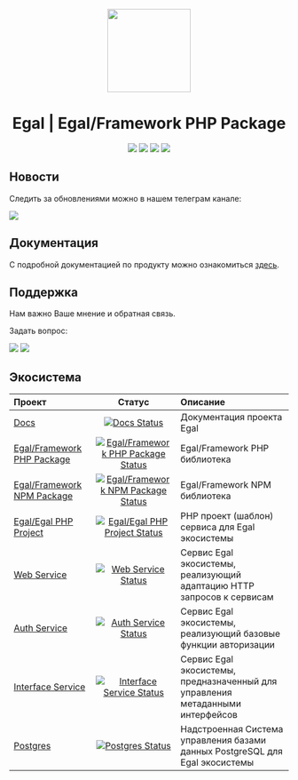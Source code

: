<p align="center"><img src="https://raw.githubusercontent.com/egal/art/main/logo.svg" height="150"></p>
<h1 align="center">Egal | Egal/Framework PHP Package</h1>
<p align="center">
 <a href="https://packagist.org/packages/egal/framework"><img src="https://poser.pugx.org/egal/framework/v"></a>
 <a href="https://packagist.org/packages/egal/framework"><img src="https://poser.pugx.org/egal/framework/v/unstable"></a>
 <a href="https://packagist.org/packages/egal/framework"><img src="https://poser.pugx.org/egal/framework/downloads"></a>
 <a href="https://packagist.org/packages/egal/framework"><img src="https://poser.pugx.org/egal/framework/license"></a>
</p>

## Новости

Следить за обновлениями можно в нашем телеграм канале:

[![](https://img.shields.io/badge/Channel%20on-Telegram-informational)](https://t.me/egalbox)


## Документация

С подробной документацией по продукту можно ознакомиться
[здесь](https://egal.github.io/egal-docs/#/).


## Поддержка

Нам важно Ваше мнение и обратная связь.

Задать вопрос:

[![](https://img.shields.io/badge/Chat%20on-Telegram-blue)](https://t.me/joinchat/n175xzBrCUswMWU6)
[![](https://img.shields.io/badge/Mail%20to-egal%40sputnikfund.ru-red)](mailto:egal@sputnikfund.ru)


## Экосистема

| Проект                       |                                    Статус                                     | Описание                                                                       |
|:-----------------------------|:-----------------------------------------------------------------------------:|:-------------------------------------------------------------------------------|
| [Docs]                       |                       [![Docs Status]][Docs Status URL]                       | Документация проекта Egal                                                      |
| [Egal/Framework PHP Package] | [![Egal/Framework PHP Package Status]][Egal/Framework PHP Package Status URL] | Egal/Framework PHP библиотека                                                  |
| [Egal/Framework NPM Package] | [![Egal/Framework NPM Package Status]][Egal/Framework NPM Package Status URL] | Egal/Framework NPM библиотека                                                  |
| [Egal/Egal PHP Project]      |      [![Egal/Egal PHP Project Status]][Egal/Egal PHP Project Status URL]      | PHP проект (шаблон) сервиса для Egal экосистемы                                |
| [Web Service]                |                [![Web Service Status]][Web Service Status URL]                | Сервис Egal экосистемы, реализующий адаптацию HTTP запросов к сервисам         |
| [Auth Service]               |               [![Auth Service Status]][Auth Service Status URL]               | Сервис Egal экосистемы, реализующий базовые функции авторизации                |
| [Interface Service]          |          [![Interface Service Status]][Interface Service Status URL]          | Сервис Egal экосистемы, предназначенный для управления метаданными интерфейсов |
| [Postgres]                   |                   [![Postgres Status]][Postgres Status URL]                   | Надстроенная Система управления базами данных PostgreSQL для Egal экосистемы   |

[Docs]: https://github.com/egal/egal-docs
[Egal/Framework PHP Package]: https://github.com/egal/egal-framework-php-package
[Egal/Framework NPM Package]:https://github.com/egal/egal-framework-npm-package
[Egal/Egal PHP Project]:https://github.com/egal/egal-egal-php-project
[Web Service]:https://github.com/egal/egal-web-service
[Auth Service]:https://github.com/egal/egal-auth-service
[Interface Service]: https://github.com/egal/egal-interface-service
[Postgres]: https://github.com/egal/postgres

[Docs Status]: https://img.shields.io/website?url=https%3A%2F%2Fegal.github.io%2Fegal-docs%2F%23%2F
[Egal/Framework PHP Package Status]: https://img.shields.io/packagist/v/egal/framework?include_prereleases
[Egal/Framework NPM Package Status]: https://img.shields.io/npm/v/@egalteam/framework
[Egal/Egal PHP Project Status]: https://img.shields.io/packagist/v/egal/egal?include_prereleases
[Web Service Status]: https://img.shields.io/docker/v/egalbox/web-service?label=dockerhub
[Auth Service Status]: https://img.shields.io/docker/v/egalbox/auth-service?label=dockerhub
[Interface Service Status]: https://img.shields.io/docker/v/egalbox/interface-service?label=dockerhub
[Postgres Status]: https://img.shields.io/docker/v/egalbox/postgres?label=dockerhub

[Docs Status URL]: https://egal.github.io/egal-docs/
[Egal/Framework PHP Package Status URL]: https://packagist.org/packages/egal/framework
[Egal/Framework NPM Package Status URL]: https://www.npmjs.com/package/@egalteam/egal
[Egal/Egal PHP Project Status URL]: https://packagist.org/packages/egal/egal
[Web Service Status URL]: https://hub.docker.com/r/egalbox/web-service
[Auth Service Status URL]: https://hub.docker.com/r/egalbox/auth-service
[Interface Service Status URL]: https://hub.docker.com/r/egalbox/interface-service
[Postgres Status URL]: https://hub.docker.com/r/egalbox/postgres

